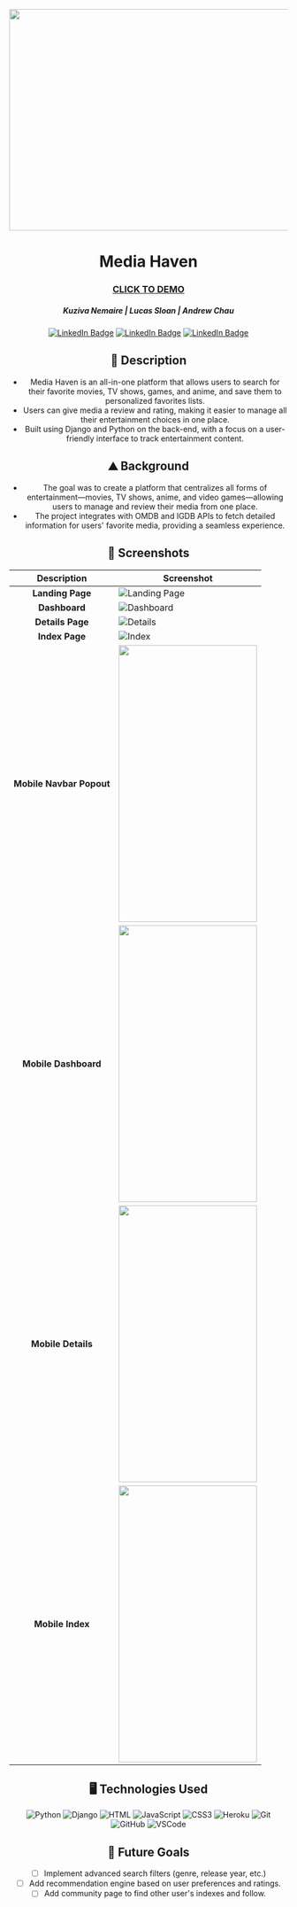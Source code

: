 <div id="header" align="center">
  <img src="main_app/static/images/media_haven_github_logo.png" width="800" height="400">
</div>

<div id="description" align="center">

  # Media Haven

  ### [CLICK TO DEMO](https://mediahaven-66f408da818e.herokuapp.com/)

  ##### Kuziva Nemaire | Lucas Sloan | Andrew Chau

  [![LinkedIn Badge](https://img.shields.io/badge/-@kuzivanemaire-blue?style=flat&logo=Linkedin&logoColor=black)](https://www.linkedin.com/in/kuziva-nemaire-4b03a3191/)
  [![LinkedIn Badge](https://img.shields.io/badge/-@lucassloan-blue?style=flat&logo=Linkedin&logoColor=black)](https://www.linkedin.com/in/lucas-sloan-892802211/)
  [![LinkedIn Badge](https://img.shields.io/badge/-@andrewchau-blue?style=flat&logo=Linkedin&logoColor=black)](https://www.linkedin.com/in/andrew-chau-915aa4134/)

  ## :pencil: Description

  - Media Haven is an all-in-one platform that allows users to search for their favorite movies, TV shows, games, and anime, and save them to personalized favorites lists.
  - Users can give media a review and rating, making it easier to manage all their entertainment choices in one place.
  - Built using Django and Python on the back-end, with a focus on a user-friendly interface to track entertainment content.

  ## :mountain: Background

  - The goal was to create a platform that centralizes all forms of entertainment—movies, TV shows, anime, and video games—allowing users to manage and review their media from one place.
  - The project integrates with OMDB and IGDB APIs to fetch detailed information for users' favorite media, providing a seamless experience.

</div>

<div id="screenshots" align="center">

  ## :camera_flash: Screenshots 

  | Description               | Screenshot                                               |
  |:-------------------------:|----------------------------------------------------------|
  | **Landing Page**          | ![Landing Page](main_app/static/images/screenshots/landing_page.png)      |
  | **Dashboard**             | ![Dashboard](main_app/static/images/screenshots/dashboard.png)            |
  | **Details Page**          | ![Details](main_app/static/images/screenshots/details.png)                |
  | **Index Page**            | ![Index](main_app/static/images/screenshots/index.png)                    |
  | **Mobile Navbar Popout**  | <img src="main_app/static/images/screenshots/navbar_popout.png" width="250" height="500"> |
  | **Mobile Dashboard**      | <img src="main_app/static/images/screenshots/mobile_dashboard.png" width="250" height="500"> |
  | **Mobile Details**        | <img src="main_app/static/images/screenshots/mobile_details.png" width="250" height="500">  |
  | **Mobile Index**          | <img src="main_app/static/images/screenshots/mobile_index.png" width="250" height="500">      |

</div>

<div id="assets" align="center">

## :desktop_computer: Technologies Used
![Python](https://img.shields.io/badge/-Python-05122A?style=flat&logo=python)
![Django](https://img.shields.io/badge/-Django-05122A?style=flat&logo=django)
![HTML](https://img.shields.io/badge/-HTML-05122A?style=flat&logo=html)
![JavaScript](https://img.shields.io/badge/-JavaScript-05122A?style=flat&logo=javascript)
![CSS3](https://img.shields.io/badge/-CSS3-05122A?style=flat&logo=css3)
![Heroku](https://img.shields.io/badge/-Heroku-05122A?style=flat&logo=heroku)
![Git](https://img.shields.io/badge/-Git-05122A?style=flat&logo=git)
![GitHub](https://img.shields.io/badge/-GitHub-05122A?style=flat&logo=github)
![VSCode](https://img.shields.io/badge/-VS_Code-05122A?style=flat&logo=visualstudio)

## :satellite: Future Goals

- [ ] Implement advanced search filters (genre, release year, etc.)
- [ ] Add recommendation engine based on user preferences and ratings.
- [ ] Add community page to find other user's indexes and follow.

</div>
